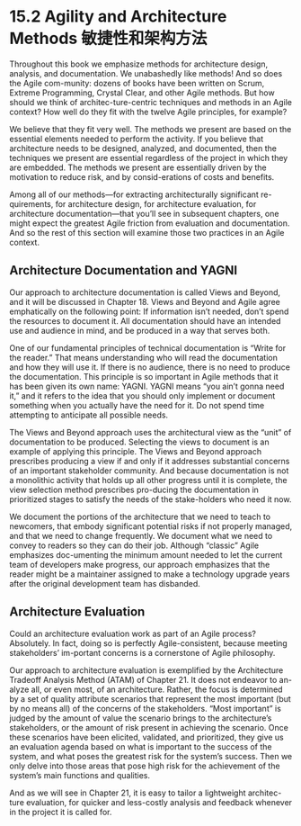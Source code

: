 15.2 Agility and Architecture Methods 敏捷性和架构方法
===

Throughout this book we emphasize methods for architecture design, analysis, and documentation. We unabashedly like methods! And so does the Agile com-munity: dozens of books have been written on Scrum, Extreme Programming, Crystal Clear, and other Agile methods. But how should we think of architec-ture-centric techniques and methods in an Agile context? How well do they fit with the twelve Agile principles, for example?

We believe that they fit very well. The methods we present are based on the essential elements needed to perform the activity. If you believe that architecture needs to be designed, analyzed, and documented, then the techniques we present are essential regardless of the project in which they are embedded. The methods we present are essentially driven by the motivation to reduce risk, and by consid-erations of costs and benefits.

Among all of our methods—for extracting architecturally significant re-quirements, for architecture design, for architecture evaluation, for architecture documentation—that you’ll see in subsequent chapters, one might expect the greatest Agile friction from evaluation and documentation. And so the rest of this section will examine those two practices in an Agile context.

## Architecture Documentation and YAGNI

Our approach to architecture documentation is called Views and Beyond, and it will be discussed in Chapter 18. Views and Beyond and Agile agree emphatically on the following point: If information isn’t needed, don’t spend the resources to document it. All documentation should have an intended use and audience in mind, and be produced in a way that serves both.

One of our fundamental principles of technical documentation is “Write for the reader.” That means understanding who will read the documentation and how they will use it. If there is no audience, there is no need to produce the documentation. This principle is so important in Agile methods that it has been given its own name: YAGNI. YAGNI means “you ain’t gonna need it,” and it refers to the idea that you should only implement or document something when you actually have the need for it. Do not spend time attempting to anticipate all possible needs.

The Views and Beyond approach uses the architectural view as the “unit” of documentation to be produced. Selecting the views to document is an example of applying this principle. The Views and Beyond approach prescribes producing a view if and only if it addresses substantial concerns of an important stakeholder community. And because documentation is not a monolithic activity that holds up all other progress until it is complete, the view selection method prescribes pro-ducing the documentation in prioritized stages to satisfy the needs of the stake-holders who need it now.

We document the portions of the architecture that we need to teach to newcomers, that embody significant potential risks if not properly managed, and that we need to change frequently. We document what we need to convey to readers so they can do their job. Although “classic” Agile emphasizes doc-umenting the minimum amount needed to let the current team of developers make progress, our approach emphasizes that the reader might be a maintainer assigned to make a technology upgrade years after the original development team has disbanded.

## Architecture Evaluation

Could an architecture evaluation work as part of an Agile process? Absolutely. In fact, doing so is perfectly Agile-consistent, because meeting stakeholders’ im-portant concerns is a cornerstone of Agile philosophy.

Our approach to architecture evaluation is exemplified by the Architecture Tradeoff Analysis Method (ATAM) of Chapter 21. It does not endeavor to an-alyze all, or even most, of an architecture. Rather, the focus is determined by a set of quality attribute scenarios that represent the most important (but by no means all) of the concerns of the stakeholders. “Most important” is judged by the amount of value the scenario brings to the architecture’s stakeholders, or the amount of risk present in achieving the scenario. Once these scenarios have been elicited, validated, and prioritized, they give us an evaluation agenda based on what is important to the success of the system, and what poses the greatest risk for the system’s success. Then we only delve into those areas that pose high risk for the achievement of the system’s main functions and qualities.

And as we will see in Chapter 21, it is easy to tailor a lightweight architec-ture evaluation, for quicker and less-costly analysis and feedback whenever in the project it is called for.
